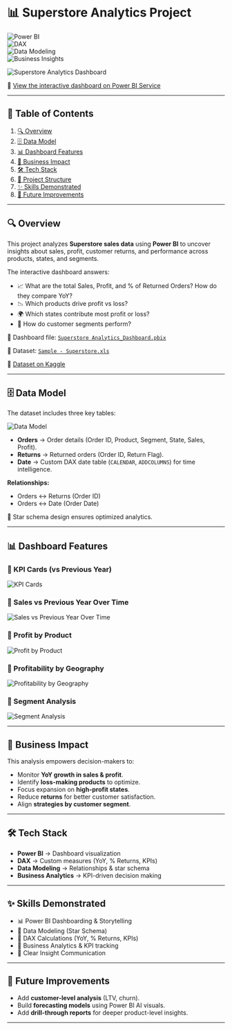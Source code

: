 # 📊 Superstore Analytics Project  

![Power BI](https://img.shields.io/badge/Tool-Power%20BI-yellow?logo=powerbi)  
![DAX](https://img.shields.io/badge/Language-DAX-blue)  
![Data Modeling](https://img.shields.io/badge/Skills-Data%20Modeling-green)  
![Business Insights](https://img.shields.io/badge/Focus-Business%20Analytics-orange)  

![Superstore Analytics Dashboard](/Main.png)
  

🔗 <a href="https://app.powerbi.com/view?r=eyJrIjoiZjAwY2Y0ZDQtM2QzNi00MWFjLWE2MzMtMDVlNGI5ZjhkZDJlIiwidCI6IjE3ZDA1NDhhLTU2ZDYtNGY4NC05MWY3LTJjYTE5ZDgzM2Q4YyJ9" target="_blank">View the interactive dashboard on Power BI Service</a>


---

## 📑 Table of Contents  
1. [🔍 Overview](#-overview)  
2. [🗄️ Data Model](#️-data-model)  
3. [📊 Dashboard Features](#-dashboard-features)  
4. [🚀 Business Impact](#-business-impact)  
5. [🛠️ Tech Stack](#️-tech-stack)  
6. [📂 Project Structure](#-project-structure)  
7. [✨ Skills Demonstrated](#-skills-demonstrated)  
8. [📌 Future Improvements](#-future-improvements)  

---

## 🔍 Overview  
This project analyzes **Superstore sales data** using **Power BI** to uncover insights about sales, profit, customer returns, and performance across products, states, and segments.  

The interactive dashboard answers:  
- 📈 What are the total Sales, Profit, and % of Returned Orders? How do they compare YoY?  
- 📉 Which products drive profit vs loss?  
- 🌍 Which states contribute most profit or loss?  
- 🎯 How do customer segments perform?  

📂 Dashboard file: [`Superstore Analytics_Dashboard.pbix`](/Superstore%20Analytics%20Dashboard.pbix) 

📜 Dataset: [`Sample - Superstore.xls`](/Sample%20-%20Superstore.xls)  

 📂 [Dataset on Kaggle](https://www.kaggle.com/datasets/bitricks/superstore-dataset)

---

## 🗄️ Data Model  
The dataset includes three key tables:  

![Data Model](/Data%20Model.png)

- **Orders** → Order details (Order ID, Product, Segment, State, Sales, Profit).  
- **Returns** → Returned orders (Order ID, Return Flag).  
- **Date** → Custom DAX date table (`CALENDAR`, `ADDCOLUMNS`) for time intelligence.  

**Relationships:**  
- Orders ↔ Returns (Order ID)  
- Orders ↔ Date (Order Date)  

📌 Star schema design ensures optimized analytics.  

---

## 📊 Dashboard Features  

### 🔹 KPI Cards (vs Previous Year) 

![KPI Cards](/KPI.png)
 

### 🔹 Sales vs Previous Year Over Time  

![Sales vs Previous Year Over Time](/Sales%20vs%20Previous%20Year%20Over%20Time.png)


### 🔹 Profit by Product  

![Profit by Product](/Profit%20by%20Product.png)
 

### 🔹 Profitability by Geography  

![Profitability by Geography](/Profitability%20by%20Geography.png)
 

### 🔹 Segment Analysis  

![Segment Analysis](/Segment%20Analysis.png)


---

## 🚀 Business Impact  
This analysis empowers decision-makers to:  
- Monitor **YoY growth in sales & profit**.  
- Identify **loss-making products** to optimize.  
- Focus expansion on **high-profit states**.  
- Reduce **returns** for better customer satisfaction.  
- Align **strategies by customer segment**.  

---

## 🛠️ Tech Stack  
- **Power BI** → Dashboard visualization  
- **DAX** → Custom measures (YoY, % Returns, KPIs)  
- **Data Modeling** → Relationships & star schema  
- **Business Analytics** → KPI-driven decision making  

---


## ✨ Skills Demonstrated  
- 📊 Power BI Dashboarding & Storytelling  
- 📐 Data Modeling (Star Schema)  
- 🧮 DAX Calculations (YoY, % Returns, KPIs)  
- 🔎 Business Analytics & KPI tracking  
- 📝 Clear Insight Communication  

---

## 📌 Future Improvements  
- Add **customer-level analysis** (LTV, churn).  
- Build **forecasting models** using Power BI AI visuals.  
- Add **drill-through reports** for deeper product-level insights.  

---
